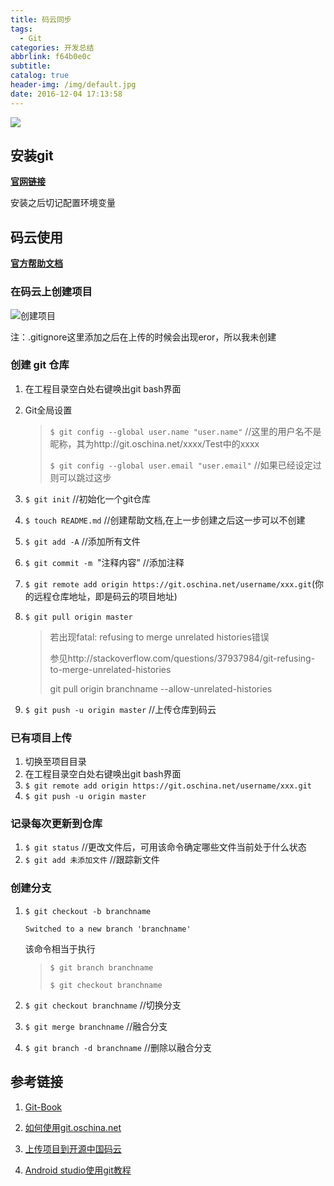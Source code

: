 ```yaml
---
title: 码云同步
tags:
  - Git
categories: 开发总结
abbrlink: f64b0e0c
subtitle:
catalog: true
header-img: /img/default.jpg
date: 2016-12-04 17:13:58
---
```

![](http://i.imgur.com/uCWI40e.jpg)
<!-- more -->

## 安装git

[**官网链接**](https://git-scm.com/download/)

安装之后切记配置环境变量

## 码云使用

[**官方帮助文档**](http://git.oschina.net/oschina/git-osc/wikis/%E5%B8%AE%E5%8A%A9)

### 在码云上创建项目



![创建项目](http://ww3.sinaimg.cn/large/6e529308jw1faevd8hvo4j20hw0eqjsm.jpg)

注：.gitignore这里添加之后在上传的时候会出现eror，所以我未创建

### 创建 git 仓库

1. 在工程目录空白处右键唤出git bash界面

2. Git全局设置

	> `$ git config --global user.name "user.name"`	//这里的用户名不是昵称，其为http://git.oschina.net/xxxx/Test中的xxxx
	> 
	> `$ git config --global user.email "user.email"` 	//如果已经设定过则可以跳过这步

3. `$ git init`       //初始化一个git仓库

4. `$ touch README.md`        //创建帮助文档,在上一步创建之后这一步可以不创建

5. `$ git add -A`        //添加所有文件

6. `$ git commit -m`  "注释内容”       //添加注释

7. `$ git remote add origin https://git.oschina.net/username/xxx.git`(你的远程仓库地址，即是码云的项目地址)

8. `$ git pull origin master`
	
	> 若出现fatal: refusing to merge unrelated histories错误
	>
	> 参见http://stackoverflow.com/questions/37937984/git-refusing-to-merge-unrelated-histories
	> 
	> git pull origin branchname --allow-unrelated-histories
	>    

9. `$ git push -u origin master` //上传仓库到码云

### 已有项目上传

1. 切换至项目目录
2. 在工程目录空白处右键唤出git bash界面
3. `$ git remote add origin https://git.oschina.net/username/xxx.git`
4. `$ git push -u origin master`

### 记录每次更新到仓库

1. `$ git status` //更改文件后，可用该命令确定哪些文件当前处于什么状态
2. `$ git add 未添加文件`	//跟踪新文件

### 创建分支

1. `$ git checkout -b branchname`

	`Switched to a new branch 'branchname'`

	该命令相当于执行

	>`$ git branch branchname`
	>
	>`$ git checkout branchname`
2. `$ git checkout branchname`	//切换分支
3. `$ git merge branchname`	//融合分支
4. `$ git branch -d branchname`	//删除以融合分支

	

## 参考链接

1. [Git-Book](https://git-scm.com/book/zh/v2)
2. [如何使用git.oschina.net](https://my.oschina.net/SnifferApache/blog/308863)
3. [上传项目到开源中国码云](http://http://blog.csdn.net/mastery_nihility/article/details/53020481)
4. [Android studio使用git教程](http://www.infocool.net/kb/ProjectManagement/201607/168429.html)


   ​